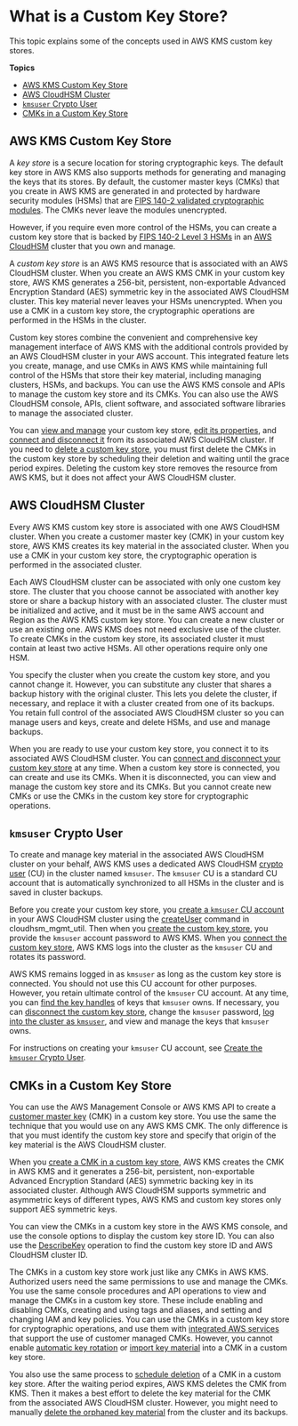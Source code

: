 # What is a Custom Key Store?<a name="key-store-concepts"></a>

This topic explains some of the concepts used in AWS KMS custom key stores\.

**Topics**
+ [AWS KMS Custom Key Store](#concept-custom-key-store)
+ [AWS CloudHSM Cluster](#concept-cluster)
+ [`kmsuser` Crypto User](#concept-kmsuser)
+ [CMKs in a Custom Key Store](#concept-cmk-key-store)

## AWS KMS Custom Key Store<a name="concept-custom-key-store"></a>

A *key store* is a secure location for storing cryptographic keys\. The default key store in AWS KMS also supports methods for generating and managing the keys that its stores\. By default, the customer master keys \(CMKs\) that you create in AWS KMS are generated in and protected by hardware security modules \(HSMs\) that are [FIPS 140\-2 validated cryptographic modules](https://csrc.nist.gov/projects/cryptographic-module-validation-program/Certificate/3139)\. The CMKs never leave the modules unencrypted\.

However, if you require even more control of the HSMs, you can create a custom key store that is backed by [FIPS 140\-2 Level 3 HSMs](https://docs.aws.amazon.com/cloudhsm/latest/userguide/compliance.html) in an [AWS CloudHSM](https://docs.aws.amazon.com/cloudhsm/latest/userguide/) cluster that you own and manage\.

A *custom key store* is an AWS KMS resource that is associated with an AWS CloudHSM cluster\. When you create an AWS KMS CMK in your custom key store, AWS KMS generates a 256\-bit, persistent, non\-exportable Advanced Encryption Standard \(AES\) symmetric key in the associated AWS CloudHSM cluster\. This key material never leaves your HSMs unencrypted\. When you use a CMK in a custom key store, the cryptographic operations are performed in the HSMs in the cluster\.

Custom key stores combine the convenient and comprehensive key management interface of AWS KMS with the additional controls provided by an AWS CloudHSM cluster in your AWS account\. This integrated feature lets you create, manage, and use CMKs in AWS KMS while maintaining full control of the HSMs that store their key material, including managing clusters, HSMs, and backups\. You can use the AWS KMS console and APIs to manage the custom key store and its CMKs\. You can also use the AWS CloudHSM console, APIs, client software, and associated software libraries to manage the associated cluster\.

You can [view and manage](manage-keystore.md) your custom key store, [edit its properties](update-keystore.md), and [connect and disconnect it](disconnect-keystore.md) from its associated AWS CloudHSM cluster\. If you need to [delete a custom key store](delete-keystore.md#delete-keystore-console), you must first delete the CMKs in the custom key store by scheduling their deletion and waiting until the grace period expires\. Deleting the custom key store removes the resource from AWS KMS, but it does not affect your AWS CloudHSM cluster\.

## AWS CloudHSM Cluster<a name="concept-cluster"></a>

Every AWS KMS custom key store is associated with one AWS CloudHSM cluster\. When you create a customer master key \(CMK\) in your custom key store, AWS KMS creates its key material in the associated cluster\. When you use a CMK in your custom key store, the cryptographic operation is performed in the associated cluster\.

Each AWS CloudHSM cluster can be associated with only one custom key store\. The cluster that you choose cannot be associated with another key store or share a backup history with an associated cluster\. The cluster must be initialized and active, and it must be in the same AWS account and Region as the AWS KMS custom key store\. You can create a new cluster or use an existing one\. AWS KMS does not need exclusive use of the cluster\. To create CMKs in the custom key store, its associated cluster it must contain at least two active HSMs\. All other operations require only one HSM\.

You specify the cluster when you create the custom key store, and you cannot change it\. However, you can substitute any cluster that shares a backup history with the original cluster\. This lets you delete the cluster, if necessary, and replace it with a cluster created from one of its backups\. You retain full control of the associated AWS CloudHSM cluster so you can manage users and keys, create and delete HSMs, and use and manage backups\. 

When you are ready to use your custom key store, you connect it to its associated AWS CloudHSM cluster\. You can [connect and disconnect your custom key store](disconnect-keystore.md) at any time\. When a custom key store is connected, you can create and use its CMKs\. When it is disconnected, you can view and manage the custom key store and its CMKs\. But you cannot create new CMKs or use the CMKs in the custom key store for cryptographic operations\.

## `kmsuser` Crypto User<a name="concept-kmsuser"></a>

To create and manage key material in the associated AWS CloudHSM cluster on your behalf, AWS KMS uses a dedicated AWS CloudHSM [crypto user](https://docs.aws.amazon.com/cloudhsm/latest/userguide/hsm-users.html#crypto-user) \(CU\) in the cluster named `kmsuser`\. The `kmsuser` CU is a standard CU account that is automatically synchronized to all HSMs in the cluster and is saved in cluster backups\. 

Before you create your custom key store, you [create a `kmsuser` CU account](create-keystore.md#before-keystore) in your AWS CloudHSM cluster using the [createUser](https://docs.aws.amazon.com/cloudhsm/latest/userguide/cloudhsm_mgmt_util-createUser.html) command in cloudhsm\_mgmt\_util\. Then when you [create the custom key store](create-keystore.md), you provide the `kmsuser` account password to AWS KMS\. When you [connect the custom key store](disconnect-keystore.md), AWS KMS logs into the cluster as the `kmsuser` CU and rotates its password\.

AWS KMS remains logged in as `kmsuser` as long as the custom key store is connected\. You should not use this CU account for other purposes\. However, you retain ultimate control of the `kmsuser` CU account\. At any time, you can [find the key handles](find-key-material.md#find-handle-for-cmk-id) of keys that `kmsuser` owns\. If necessary, you can [disconnect the custom key store](disconnect-keystore.md), change the `kmsuser` password, [log into the cluster as `kmsuser`](fix-keystore.md#fix-login-as-kmsuser), and view and manage the keys that `kmsuser` owns\.

For instructions on creating your `kmsuser` CU account, see [Create the `kmsuser` Crypto User](create-keystore.md#before-keystore)\.

## CMKs in a Custom Key Store<a name="concept-cmk-key-store"></a>

You can use the AWS Management Console or AWS KMS API to create a [customer master key](concepts.md#master_keys) \(CMK\) in a custom key store\. You use the same the technique that you would use on any AWS KMS CMK\. The only difference is that you must identify the custom key store and specify that origin of the key material is the AWS CloudHSM cluster\. 

When you [create a CMK in a custom key store](create-cmk-keystore.md), AWS KMS creates the CMK in AWS KMS and it generates a 256\-bit, persistent, non\-exportable Advanced Encryption Standard \(AES\) symmetric backing key in its associated cluster\. Although AWS CloudHSM supports symmetric and asymmetric keys of different types, AWS KMS and custom key stores only support AES symmetric keys\.

You can view the CMKs in a custom key store in the AWS KMS console, and use the console options to display the custom key store ID\. You can also use the [DescribeKey](https://docs.aws.amazon.com/kms/latest/APIReference/API_DescribeKey.html) operation to find the custom key store ID and AWS CloudHSM cluster ID\.

The CMKs in a custom key store work just like any CMKs in AWS KMS\. Authorized users need the same permissions to use and manage the CMKs\. You use the same console procedures and API operations to view and manage the CMKs in a custom key store\. These include enabling and disabling CMKs, creating and using tags and aliases, and setting and changing IAM and key policies\. You can use the CMKs in a custom key store for cryptographic operations, and use them with [integrated AWS services](service-integration.md) that support the use of customer managed CMKs\. However, you cannot enable [automatic key rotation](rotate-keys.md) or [import key material](importing-keys.md) into a CMK in a custom key store\. 

You also use the same process to [schedule deletion](delete-cmk-keystore.md) of a CMK in a custom key store\. After the waiting period expires, AWS KMS deletes the CMK from KMS\. Then it makes a best effort to delete the key material for the CMK from the associated AWS CloudHSM cluster\. However, you might need to manually [delete the orphaned key material](fix-keystore.md#fix-keystore-orphaned-key) from the cluster and its backups\.